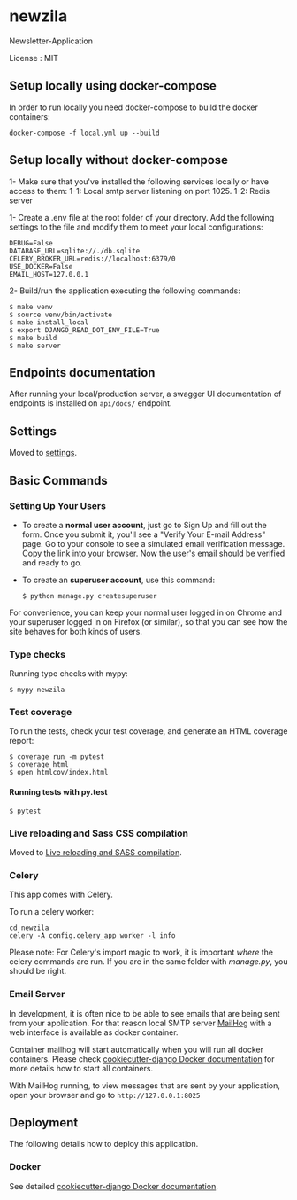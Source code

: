 newzila
=======

Newsletter-Application

License
:   MIT

Setup locally using docker-compose
--------

In order to run locally you need docker-compose to build the docker containers:

    docker-compose -f local.yml up --build
    
Setup locally without docker-compose
--------
1- Make sure that you've installed the following services locally or have access to them:
    1-1:  Local smtp server listening on port 1025. 
    1-2:  Redis server

1- Create a .env file at the root folder of your directory. 
Add the following settings to the file and modify them to meet your local configurations:
    
    DEBUG=False
    DATABASE_URL=sqlite://./db.sqlite
    CELERY_BROKER_URL=redis://localhost:6379/0
    USE_DOCKER=False
    EMAIL_HOST=127.0.0.1


2- Build/run the application executing the following commands:

    $ make venv
    $ source venv/bin/activate
    $ make install_local
    $ export DJANGO_READ_DOT_ENV_FILE=True
    $ make build 
    $ make server

Endpoints documentation
--------
After running your local/production server, a swagger UI documentation of endpoints is installed on `api/docs/` endpoint. 


Settings
--------

Moved to
[settings](http://cookiecutter-django.readthedocs.io/en/latest/settings.html).

Basic Commands
--------------

### Setting Up Your Users

-   To create a **normal user account**, just go to Sign Up and fill out
    the form. Once you submit it, you'll see a "Verify Your E-mail
    Address" page. Go to your console to see a simulated email
    verification message. Copy the link into your browser. Now the
    user's email should be verified and ready to go.
-   To create an **superuser account**, use this command:

        $ python manage.py createsuperuser

For convenience, you can keep your normal user logged in on Chrome and
your superuser logged in on Firefox (or similar), so that you can see
how the site behaves for both kinds of users.

### Type checks

Running type checks with mypy:

    $ mypy newzila

### Test coverage

To run the tests, check your test coverage, and generate an HTML
coverage report:

    $ coverage run -m pytest
    $ coverage html
    $ open htmlcov/index.html

#### Running tests with py.test

    $ pytest

### Live reloading and Sass CSS compilation

Moved to [Live reloading and SASS
compilation](http://cookiecutter-django.readthedocs.io/en/latest/live-reloading-and-sass-compilation.html).

### Celery

This app comes with Celery.

To run a celery worker:

``` {.sourceCode .bash}
cd newzila
celery -A config.celery_app worker -l info
```

Please note: For Celery's import magic to work, it is important *where*
the celery commands are run. If you are in the same folder with
*manage.py*, you should be right.

### Email Server

In development, it is often nice to be able to see emails that are being
sent from your application. For that reason local SMTP server
[MailHog](https://github.com/mailhog/MailHog) with a web interface is
available as docker container.

Container mailhog will start automatically when you will run all docker
containers. Please check [cookiecutter-django Docker
documentation](http://cookiecutter-django.readthedocs.io/en/latest/deployment-with-docker.html)
for more details how to start all containers.

With MailHog running, to view messages that are sent by your
application, open your browser and go to `http://127.0.0.1:8025`

Deployment
----------

The following details how to deploy this application.

### Docker

See detailed [cookiecutter-django Docker
documentation](http://cookiecutter-django.readthedocs.io/en/latest/deployment-with-docker.html).
